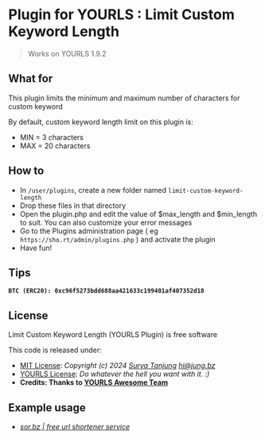 # Plugin for YOURLS : Limit Custom Keyword Length

> Works on YOURLS 1.9.2

## What for

This plugin limits the minimum and maximum number of characters for custom keyword

By default, custom keyword length limit on this plugin is:
  * MIN = 3 characters
  * MAX = 20 characters

## How to

* In `/user/plugins`, create a new folder named `limit-custom-keyword-length`
* Drop these files in that directory
* Open the plugin.php and edit the value of $max_length and $min_length to suit. You can also customize your error messages
* Go to the Plugins administration page ( eg `https://sho.rt/admin/plugins.php` ) and activate the plugin 
* Have fun!

## Tips

**`BTC (ERC20): 0xc96f5273bdd688aa421633c199401af407352d18`**

## License

Limit Custom Keyword Length (YOURLS Plugin) is free software

This code is released under:
* [MIT License](https://github.com/suryatanjung/yourls-limit-custom-keyword-length/blob/main/LICENSE): *Copyright (c) 2024 [Surya Tanjung](https://jung.bz/) [hi@jung.bz](mailto:hi@jung.bz)*
* [YOURLS License](https://github.com/YOURLS/YOURLS): *Do whatever the hell you want with it. :)*
* **Credits: Thanks to [YOURLS Awesome Team](https://github.com/YOURLS/YOURLS/graphs/contributors)**

## Example usage

* *[sor.bz | free url shortener service](https://sor.bz)*
